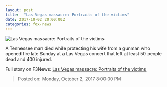 ```yaml
---
layout: post
title:  "Las Vegas massacre: Portraits of the victims"
date: 2017-10-02 20:00:00Z
categories: fox-news
---
```


![Las Vegas massacre: Portraits of the victims](http://a57.foxnews.com/images.foxnews.com/content/fox-news/us/2017/10/02/tennessee-man-killed-in-mass-shooting-at-las-vegas-concert/_jcr_content/article-text/article-par-13/inline_spotlight_ima/image.img.jpg/612/344/1506965879489.jpg?ve=1&tl=1)

A Tennessee man died while protecting his wife from a gunman who opened fire late Sunday at a Las Vegas concert that left at least 50 people dead and 400 injured.


Full story on F3News: [Las Vegas massacre: Portraits of the victims](http://www.f3nws.com/n/mtzTrF)

> Posted on: Monday, October 2, 2017 8:00:00 PM
